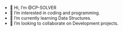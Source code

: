 - 👋 Hi, I’m @CP-SOLVER
- 👀 I’m interested in coding and programming.
- 🌱 I’m currently learning Data Structures.
- 💞️ I’m looking to collaborate on Development projects.

<!---
CP-SOLVER/CP-SOLVER is a ✨ special ✨ repository because its `README.md` (this file) appears on your GitHub profile.
You can click the Preview link to take a look at your changes.
--->
